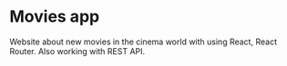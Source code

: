 # Movies app
Website about new movies in the cinema world with using React, React Router. Also working with REST API.
